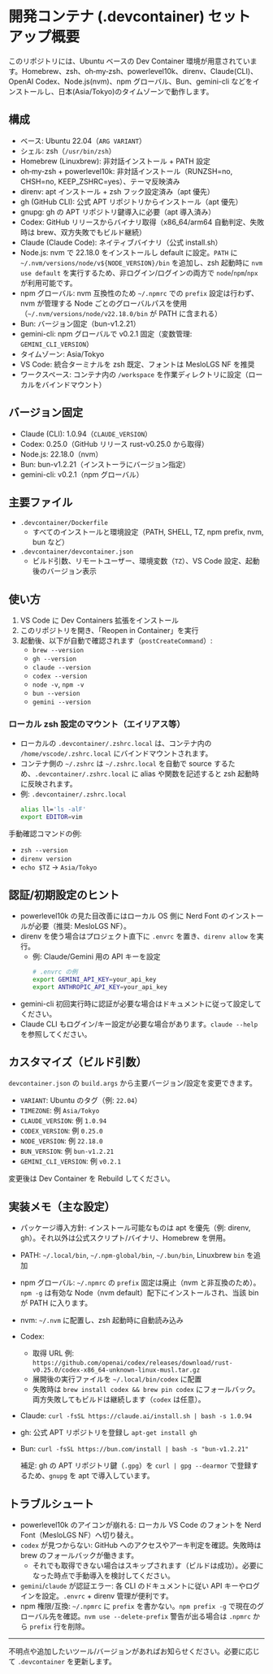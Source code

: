 # 開発コンテナ (.devcontainer) セットアップ概要

このリポジトリには、Ubuntu ベースの Dev Container 環境が用意されています。Homebrew、zsh、oh‑my‑zsh、powerlevel10k、direnv、Claude(CLI)、OpenAI Codex、Node.js(nvm)、npm グローバル、Bun、gemini-cli などをインストールし、日本(Asia/Tokyo)のタイムゾーンで動作します。

## 構成
- ベース: Ubuntu 22.04（`ARG VARIANT`）
- シェル: zsh（`/usr/bin/zsh`）
- Homebrew (Linuxbrew): 非対話インストール + PATH 設定
- oh‑my‑zsh + powerlevel10k: 非対話インストール（RUNZSH=no, CHSH=no, KEEP_ZSHRC=yes）、テーマ反映済み
- direnv: apt インストール + zsh フック設定済み（apt 優先）
- gh (GitHub CLI): 公式 APT リポジトリからインストール（apt 優先）
- gnupg: gh の APT リポジトリ鍵導入に必要（apt 導入済み）
- Codex: GitHub リリースからバイナリ取得（x86_64/arm64 自動判定、失敗時は brew、双方失敗でもビルド継続）
- Claude (Claude Code): ネイティブバイナリ（公式 install.sh）
- Node.js: nvm で 22.18.0 をインストールし default に設定。`PATH` に `~/.nvm/versions/node/v${NODE_VERSION}/bin` を追加し、zsh 起動時に `nvm use default` を実行するため、非ログイン/ログインの両方で `node`/`npm`/`npx` が利用可能です。
- npm グローバル: nvm 互換性のため `~/.npmrc` での `prefix` 設定は行わず、nvm が管理する Node ごとのグローバルパスを使用（`~/.nvm/versions/node/v22.18.0/bin` が PATH に含まれる）
- Bun: バージョン固定（bun-v1.2.21）
- gemini-cli: npm グローバルで v0.2.1 固定（変数管理: `GEMINI_CLI_VERSION`）
- タイムゾーン: Asia/Tokyo
- VS Code: 統合ターミナルを zsh 既定、フォントは MesloLGS NF を推奨
- ワークスペース: コンテナ内の `/workspace` を作業ディレクトリに設定（ローカルをバインドマウント）

## バージョン固定
- Claude (CLI): 1.0.94（`CLAUDE_VERSION`）
- Codex: 0.25.0（GitHub リリース rust-v0.25.0 から取得）
- Node.js: 22.18.0（nvm）
- Bun: bun-v1.2.21（インストーラにバージョン指定）
- gemini-cli: v0.2.1（npm グローバル）

## 主要ファイル
- `.devcontainer/Dockerfile`
  - すべてのインストールと環境設定（PATH, SHELL, TZ, npm prefix, nvm, bun など）
- `.devcontainer/devcontainer.json`
  - ビルド引数、リモートユーザー、環境変数（`TZ`）、VS Code 設定、起動後のバージョン表示

## 使い方
1. VS Code に Dev Containers 拡張をインストール
2. このリポジトリを開き、「Reopen in Container」を実行
3. 起動後、以下が自動で確認されます（`postCreateCommand`）:
   - `brew --version`
   - `gh --version`
   - `claude --version`
   - `codex --version`
   - `node -v`, `npm -v`
   - `bun --version`
   - `gemini --version`

### ローカル zsh 設定のマウント（エイリアス等）
- ローカルの `.devcontainer/.zshrc.local` は、コンテナ内の `/home/vscode/.zshrc.local` にバインドマウントされます。
- コンテナ側の `~/.zshrc` は `~/.zshrc.local` を自動で source するため、`.devcontainer/.zshrc.local` に alias や関数を記述すると zsh 起動時に反映されます。
- 例: `.devcontainer/.zshrc.local`
  ```sh
  alias ll='ls -alF'
  export EDITOR=vim
  ```

手動確認コマンドの例:
- `zsh --version`
- `direnv version`
- `echo $TZ` → `Asia/Tokyo`

## 認証/初期設定のヒント
- powerlevel10k の見た目改善にはローカル OS 側に Nerd Font のインストールが必要（推奨: MesloLGS NF）。
- direnv を使う場合はプロジェクト直下に `.envrc` を置き、`direnv allow` を実行。
  - 例: Claude/Gemini 用の API キーを設定
    ```sh
    # .envrc の例
    export GEMINI_API_KEY=your_api_key
    export ANTHROPIC_API_KEY=your_api_key
    ```
- gemini-cli 初回実行時に認証が必要な場合はドキュメントに従って設定してください。
- Claude CLI もログイン/キー設定が必要な場合があります。`claude --help` を参照してください。

## カスタマイズ（ビルド引数）
`devcontainer.json` の `build.args` から主要バージョン/設定を変更できます。
- `VARIANT`: Ubuntu のタグ（例: `22.04`）
- `TIMEZONE`: 例 `Asia/Tokyo`
- `CLAUDE_VERSION`: 例 `1.0.94`
- `CODEX_VERSION`: 例 `0.25.0`
- `NODE_VERSION`: 例 `22.18.0`
- `BUN_VERSION`: 例 `bun-v1.2.21`
- `GEMINI_CLI_VERSION`: 例 `v0.2.1`

変更後は Dev Container を Rebuild してください。

## 実装メモ（主な設定）
- パッケージ導入方針: インストール可能なものは apt を優先（例: direnv, gh）。それ以外は公式スクリプト/バイナリ、Homebrew を併用。
- PATH: `~/.local/bin`, `~/.npm-global/bin`, `~/.bun/bin`, Linuxbrew `bin` を追加
- npm グローバル: `~/.npmrc` の `prefix` 固定は廃止（nvm と非互換のため）。`npm -g` は有効な Node（nvm default）配下にインストールされ、当該 bin が PATH に入ります。
- nvm: `~/.nvm` に配置し、zsh 起動時に自動読み込み
- Codex: 
  - 取得 URL 例: `https://github.com/openai/codex/releases/download/rust-v0.25.0/codex-x86_64-unknown-linux-musl.tar.gz`
  - 展開後の実行ファイルを `~/.local/bin/codex` に配置
  - 失敗時は `brew install codex && brew pin codex` にフォールバック。両方失敗してもビルドは継続します（`codex` は任意）。
- Claude: `curl -fsSL https://claude.ai/install.sh | bash -s 1.0.94`
- gh: 公式 APT リポジトリを登録し `apt-get install gh`
- Bun: `curl -fsSL https://bun.com/install | bash -s "bun-v1.2.21"`
  
  補足: gh の APT リポジトリ鍵（`.gpg`）を `curl | gpg --dearmor` で登録するため、`gnupg` を apt で導入しています。

## トラブルシュート
- powerlevel10k のアイコンが崩れる: ローカル VS Code のフォントを Nerd Font（MesloLGS NF）へ切り替え。
- `codex` が見つからない: GitHub へのアクセスやアーキ判定を確認。失敗時は brew のフォールバックが働きます。
  - それでも取得できない場合はスキップされます（ビルドは成功）。必要になった時点で手動導入を検討してください。
- `gemini`/`claude` が認証エラー: 各 CLI のドキュメントに従い API キーやログインを設定。`.envrc` + direnv 管理が便利です。
- npm 権限/互換: `~/.npmrc` に `prefix` を書かない。`npm prefix -g` で現在のグローバル先を確認。`nvm use --delete-prefix` 警告が出る場合は `.npmrc` から `prefix` 行を削除。

---
不明点や追加したいツール/バージョンがあればお知らせください。必要に応じて `.devcontainer` を更新します。
